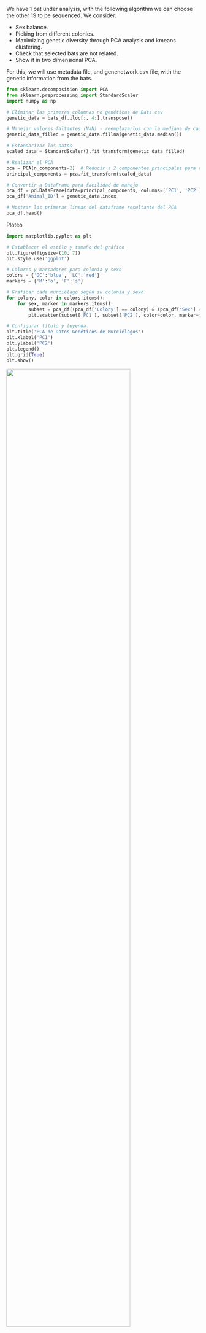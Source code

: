 We have 1 bat under analysis, with the following algorithm we can choose the other 19 to be sequenced. We consider:
 
 - Sex balance.
 - Picking from different colonies.
 - Maximizing genetic diversity through PCA analysis and kmeans clustering.
 - Check that selected bats are not related.
 - Show it in two dimensional PCA.

For this, we will use metadata file, and genenetwork.csv file, with the genetic information from the bats.

```python 
from sklearn.decomposition import PCA
from sklearn.preprocessing import StandardScaler
import numpy as np

# Eliminar las primeras columnas no genéticas de Bats.csv
genetic_data = bats_df.iloc[:, 4:].transpose()

# Manejar valores faltantes (NaN) - reemplazarlos con la mediana de cada columna
genetic_data_filled = genetic_data.fillna(genetic_data.median())

# Estandarizar los datos
scaled_data = StandardScaler().fit_transform(genetic_data_filled)

# Realizar el PCA
pca = PCA(n_components=2)  # Reducir a 2 componentes principales para visualización
principal_components = pca.fit_transform(scaled_data)

# Convertir a DataFrame para facilidad de manejo
pca_df = pd.DataFrame(data=principal_components, columns=['PC1', 'PC2'])
pca_df['Animal_ID'] = genetic_data.index

# Mostrar las primeras líneas del dataframe resultante del PCA
pca_df.head()
```

Ploteo

```python 
import matplotlib.pyplot as plt

# Establecer el estilo y tamaño del gráfico
plt.figure(figsize=(10, 7))
plt.style.use('ggplot')

# Colores y marcadores para colonia y sexo
colors = {'GC':'blue', 'LC':'red'}
markers = {'M':'o', 'F':'s'}

# Graficar cada murciélago según su colonia y sexo
for colony, color in colors.items():
    for sex, marker in markers.items():
        subset = pca_df[(pca_df['Colony'] == colony) & (pca_df['Sex'] == sex)]
        plt.scatter(subset['PC1'], subset['PC2'], color=color, marker=marker, s=50, label=f'{colony}-{sex}')

# Configurar título y leyenda
plt.title('PCA de Datos Genéticos de Murciélagos')
plt.xlabel('PC1')
plt.ylabel('PC2')
plt.legend()
plt.grid(True)
plt.show()
```

<img src="https://github.com/MarsicoFL/batPed/assets/55600771/5072c38c-96ef-4173-b36c-f606f1b6e376" width="80%">

```python 
# Número de murciélagos a seleccionar de cada categoría
num_to_select = 5  # 5 machos y 5 hembras de cada colonia

# Crear un DataFrame vacío para almacenar los murciélagos seleccionados
selected_bats = pd.DataFrame()

# Seleccionar murciélagos de diferentes áreas del gráfico, asegurando el equilibrio de sexo y colonia
for colony in ['GC', 'LC']:
    for sex in ['M', 'F']:
        subset = pca_df[(pca_df['Colony'] == colony) & (pca_df['Sex'] == sex)]
        
        # Seleccionar murciélagos de manera equitativa en el espacio PC1 y PC2
        # Para ello, ordenamos por PC1 y PC2 y seleccionamos de manera intercalada
        subset_sorted = subset.sort_values(by=['PC1', 'PC2'])
        selected_from_subset = subset_sorted.iloc[::len(subset) // num_to_select][:num_to_select]
        
        selected_bats = selected_bats.append(selected_from_subset)

selected_bats.reset_index(drop=True, inplace=True)
selected_bats
```

The selection!

|    |       PC1 |       PC2 | Animal_ID | Colony | Sex | MinimumAgeYrs |
|---:|----------:|----------:|:----------|:-------|:----|--------------:|
|  0 | -23.9876  | -18.286   | GSO-12-p  | GC     | M   | NaN           |
|  1 |  13.498   | -13.1921  | GSO-138-d | GC     | M   | NaN           |
|  2 |  27.143   |  22.4251  | GSO-97-c  | GC     | M   | NaN           |
|  3 |  37.656   |  -4.86746 | GSO-2-h   | GC     | M   | NaN           |
|  4 |  52.8923  | -20.8896  | GSO-63-g  | GC     | M   | NaN           |
|  5 |   2.14418 |   2.47417 | GSO-116-b | GC     | F   | NaN           |
|  6 |  25.0437  |  -3.15348 | GSO-85-f  | GC     | F   | NaN           |
|  7 |  31.3515  | -39.149   | GSO-45-k  | GC     | F   | NaN           |
|  8 |  40.4481  | -30.7723  | GSO-59-c  | GC     | F   | NaN           |
|  9 |  43.2621  |  27.6184  | GSO-58-f  | GC     | F   | NaN           |
| 10 | -53.6469  | -29.3207  | GSO-79-p  | LC     | M   | 5.5589        |
| 11 | -48.7845  |  11.1514  | GSO-129-b | LC     | M   | 8.2411        |
| 12 | -39.8911  |  19.5242  | GSO-90-n  | LC     | M   | 0.720548      |
| 13 | -29.414   |  31.7277  | GSO-133-h | LC     | M   | 2.23562       |
| 14 | -26.9571  |  -9.0733  | GSO-33-k  | LC     | M   | 5.5589        |
| 15 | -50.4741  | -20.2984  | GSO-99-p  | LC     | F   | 3.4           |
| 16 | -33.6347  |  10.1725  | GSO-6-d   | LC     | F   | 1.80822       |
| 17 | -26.4434  | -48.3378  | GSO-112-n | LC     | F   | 6.83836       |
| 18 | -13.7882  | -26.2434  | GSO-70-p  | LC     | F   | 5.27123       |
| 19 |  -1.48976 | -27.0941  | GSO-44-g  | LC     | F   | 4.58904       |

Now we plot it:

```python 
# Establecer el estilo y tamaño del gráfico
plt.figure(figsize=(10, 7))
plt.style.use('default')

# Graficar todos los murciélagos en gris
plt.scatter(pca_df['PC1'], pca_df['PC2'], color='lightgray', label='Not Selected', s=50, alpha=0.7)

# Resaltar los murciélagos seleccionados según su colonia y sexo
english_labels = {'GC': 'GC', 'LC': 'LC', 'M': 'Male', 'F': 'Female'}
for colony, color in colors.items():
    for sex, marker in markers.items():
        subset = selected_bats[(selected_bats['Colony'] == colony) & (selected_bats['Sex'] == sex)]
        plt.scatter(subset['PC1'], subset['PC2'], color=color, marker=marker, s=50, label=f'{english_labels[colony]}-{english_labels[sex]} Selected', edgecolor='black')

# Configurar título y leyenda
plt.title('PCA of Bat Genetic Data (Selected Bats Highlighted)')
plt.xlabel('PC1')
plt.ylabel('PC2')
plt.legend()
plt.grid(True)
plt.show()
```


<img src="https://github.com/MarsicoFL/batPed/assets/55600771/7d6671eb-4b8c-4915-9748-4dee1e5e22a7" width="80%">

